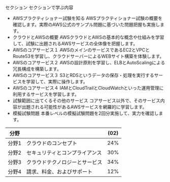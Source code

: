 セクション  セクションで学ぶ内容
- AWSプラクティショナー試験を知る   AWSプラクティショナー試験の概要を確認します。実際のAWS公式のサンプル問題に基づいた問題把握も実施します。
- クラウドとAWSの概要   AWSクラウドとAWSの基本的な概念や仕組みを学習して、試験に出題されるAWSサービスの全体像を把握します。
- AWSのコアサービス１   AWSのメインのサービスであるEC2とVPCとRoute53を学習し、クラウドサーバーによるWEBサイト構築を体験します。
- AWSのコアサービス２   AWSの設計原則を学習し、ELBとAutoScalingによる冗長構成を構築します。
- AWSのコアサービス３   S3とRDSというデータの保存・処理を実行するサービスを学習して、実際に操作します。
- AWSのコアサービス４   IAMとCloudTrailとCloudWatchといった運用管理に利用するサービスを学習します。
- 試験範囲に出てくるその他のサービス    コアサービス以外で、そのサービス内容が出題される可能性があるAWSサービスを網羅的に学習します。
- 模擬試験問題  本番レベルの模擬試験問題を2回分実施して、実力を確認します。

|分野|   |(02)|
|---|---|---|
|分野1|クラウドのコンセプト|24%|
|分野2|セキュリティとコンプライアンス|30%|
|分野3|クラウドテクノロジーとサービス|34%|
|分野4|請求、料金、およびサポート|12%|